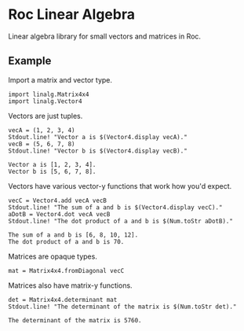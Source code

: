 # Roc Linear Algebra

Linear algebra library for small vectors and matrices in Roc.

## Example

Import a matrix and vector type.

```roc
import linalg.Matrix4x4
import linalg.Vector4
```

Vectors are just tuples.

```roc
vecA = (1, 2, 3, 4)
Stdout.line! "Vector a is $(Vector4.display vecA)."
vecB = (5, 6, 7, 8)
Stdout.line! "Vector b is $(Vector4.display vecB)."
```

```text
Vector a is [1, 2, 3, 4].
Vector b is [5, 6, 7, 8].
```

Vectors have various vector-y functions that work how you'd expect.

```roc
vecC = Vector4.add vecA vecB
Stdout.line! "The sum of a and b is $(Vector4.display vecC)."
aDotB = Vector4.dot vecA vecB
Stdout.line! "The dot product of a and b is $(Num.toStr aDotB)."
```

```text
The sum of a and b is [6, 8, 10, 12].
The dot product of a and b is 70.
```

Matrices are opaque types.

```roc
mat = Matrix4x4.fromDiagonal vecC
```

Matrices also have matrix-y functions.

```roc
det = Matrix4x4.determinant mat
Stdout.line! "The determinant of the matrix is $(Num.toStr det)."
```

```text
The determinant of the matrix is 5760.
```
